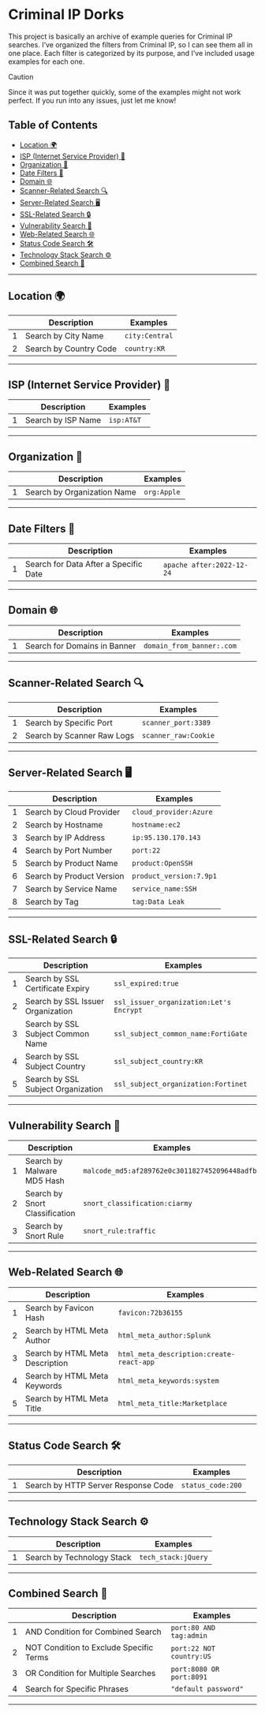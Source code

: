 # Criminal IP Dorks

This project is basically an archive of example queries for Criminal IP searches. I’ve organized the filters from Criminal IP, so I can see them all in one place. Each filter is categorized by its purpose, and I’ve included usage examples for each one. 

> [!CAUTION]
> Since it was put together quickly, some of the examples might not work perfect.
> If you run into any issues, just let me know!


## Table of Contents

- [Location 🌍](#location-)
- [ISP (Internet Service Provider) 📶](#isp-internet-service-provider-)
- [Organization 🏢](#organization-)
- [Date Filters 📅](#date-filters-)
- [Domain 🌐](#domain-)
- [Scanner-Related Search 🔍](#scanner-related-search-)
- [Server-Related Search 🖥️](#server-related-search-)
- [SSL-Related Search 🔒](#ssl-related-search-)
- [Vulnerability Search 🦠](#vulnerability-search-)
- [Web-Related Search 🌐](#web-related-search-)
- [Status Code Search 🛠️](#status-code-search-)
- [Technology Stack Search ⚙️](#technology-stack-search-)
- [Combined Search 🔀](#combined-search-)

---

## **Location 🌍**

|   | **Description**            | **Examples**       |
|---|----------------------------|--------------------|
| 1 | Search by City Name        | `city:Central`     |
| 2 | Search by Country Code     | `country:KR`       |

---

## **ISP (Internet Service Provider) 📶**

|   | **Description**            | **Examples**     |
|---|----------------------------|------------------|
| 1 | Search by ISP Name         | `isp:AT&T`       |

---

## **Organization 🏢**

|   | **Description**                    | **Examples** |
|---|------------------------------------|--------------|
| 1 | Search by Organization Name        | `org:Apple`   |

---

## **Date Filters 📅**

|   | **Description**                        | **Examples**             |
|---|----------------------------------------|--------------------------|
| 1 | Search for Data After a Specific Date | `apache after:2022-12-24` |

---

## **Domain 🌐**

|   | **Description**                | **Examples**           |
|---|--------------------------------|------------------------|
| 1 | Search for Domains in Banner   | `domain_from_banner:.com` |

---

## **Scanner-Related Search 🔍**

|   | **Description**                 | **Examples**        |
|---|---------------------------------|---------------------|
| 1 | Search by Specific Port         | `scanner_port:3389` |
| 2 | Search by Scanner Raw Logs      | `scanner_raw:Cookie` |

---

## **Server-Related Search 🖥️**

|   | **Description**                  | **Examples**               |
|---|----------------------------------|----------------------------|
| 1 | Search by Cloud Provider         | `cloud_provider:Azure`     |
| 2 | Search by Hostname               | `hostname:ec2`             |
| 3 | Search by IP Address             | `ip:95.130.170.143`        |
| 4 | Search by Port Number            | `port:22`                  |
| 5 | Search by Product Name           | `product:OpenSSH`          |
| 6 | Search by Product Version        | `product_version:7.9p1`    |
| 7 | Search by Service Name           | `service_name:SSH`         |
| 8 | Search by Tag                    | `tag:Data Leak`            |

---

## **SSL-Related Search 🔒**

|   | **Description**                         | **Examples**                            |
|---|-----------------------------------------|-----------------------------------------|
| 1 | Search by SSL Certificate Expiry        | `ssl_expired:true`                     |
| 2 | Search by SSL Issuer Organization       | `ssl_issuer_organization:Let's Encrypt` |
| 3 | Search by SSL Subject Common Name       | `ssl_subject_common_name:FortiGate`     |
| 4 | Search by SSL Subject Country           | `ssl_subject_country:KR`                |
| 5 | Search by SSL Subject Organization      | `ssl_subject_organization:Fortinet`     |

---

## **Vulnerability Search 🦠**

|   | **Description**                       | **Examples**                                    |
|---|---------------------------------------|-------------------------------------------------|
| 1 | Search by Malware MD5 Hash            | `malcode_md5:af289762e0c3011827452096448adfb1` |
| 2 | Search by Snort Classification        | `snort_classification:ciarmy`                   |
| 3 | Search by Snort Rule                  | `snort_rule:traffic`                            |

---

## **Web-Related Search 🌐**

|   | **Description**                      | **Examples**                              |
|---|--------------------------------------|-------------------------------------------|
| 1 | Search by Favicon Hash               | `favicon:72b36155`                        |
| 2 | Search by HTML Meta Author           | `html_meta_author:Splunk`                 |
| 3 | Search by HTML Meta Description      | `html_meta_description:create-react-app` |
| 4 | Search by HTML Meta Keywords         | `html_meta_keywords:system`              |
| 5 | Search by HTML Meta Title            | `html_meta_title:Marketplace`            |

---

## **Status Code Search 🛠️**

|   | **Description**                          | **Examples**     |
|---|------------------------------------------|------------------|
| 1 | Search by HTTP Server Response Code      | `status_code:200` |

---

## **Technology Stack Search ⚙️**

|   | **Description**                  | **Examples**     |
|---|----------------------------------|------------------|
| 1 | Search by Technology Stack       | `tech_stack:jQuery` |

---

## **Combined Search 🔀**

|   | **Description**                          | **Examples**                   |
|---|------------------------------------------|--------------------------------|
| 1 | AND Condition for Combined Search       | `port:80 AND tag:admin`        |
| 2 | NOT Condition to Exclude Specific Terms | `port:22 NOT country:US`       |
| 3 | OR Condition for Multiple Searches      | `port:8080 OR port:8091`       |
| 4 | Search for Specific Phrases             | `"default password"`           |

---
